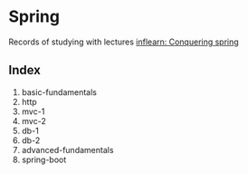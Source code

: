 # Spring

Records of studying with lectures [inflearn: Conquering spring](https://www.inflearn.com/roadmaps/373)

## Index

1. basic-fundamentals
2. http
3. mvc-1
4. mvc-2
5. db-1
6. db-2
7. advanced-fundamentals
8. spring-boot